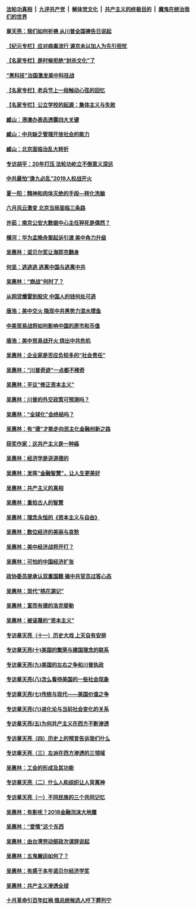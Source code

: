 

####  [法轮功真相](../../../../basic/blob/master/README.md?t=07102302) &nbsp;|&nbsp; [九评共产党](../../../../9ping.md/blob/master/README.md?t=07102302) &nbsp;|&nbsp; [解体党文化](../../../../jtdwh.md/blob/master/README.md?t=07102302)  &nbsp;|&nbsp; [共产主义的终极目的](../../../../gczydzjmd.md/blob/master/README.md?t=07102302) &nbsp;|&nbsp; [魔鬼在统治我们的世界](../../../../mgztzwmdsj.md/blob/master/README.md?t=07102302) 

#### [章天亮：我们如何祈祷 从川普全国祷告日说起](../pages/nsc423/n11944627.md?t=07102302) 

#### [【纪元专栏】应对病毒流行 渥京未以加人为先引担忧](../pages/nsc423/n11875714.md?t=07102302) 

#### [【名家专栏】是时候拒绝“封杀文化”了](../pages/nsc423/n11814093.md?t=07102302) 

#### [“黑科技”治国激发美中科技战](../pages/nsc423/n11638056.md?t=07102302) 

#### [【名家专栏】老兵节上一段触动心弦的回忆](../pages/nsc423/n11646016.md?t=07102302) 

#### [【名家专栏】公立学校的起源：集体主义与失败](../pages/nsc423/n11601833.md?t=07102302) 

#### [臧山：港澳办表态透露四大关键](../pages/nsc423/n11421628.md?t=07102302) 

#### [臧山：中共缺乏管理开放社会的能力](../pages/nsc423/n11407457.md?t=07102302) 

#### [臧山：北京面临治乱大转折](../pages/nsc423/n11406895.md?t=07102302) 

#### [专访胡平：20年打压 法轮功屹立不倒意义深远](../pages/nsc423/n11398800.md?t=07102302) 

#### [中共最怕“逢九必乱”2019人权战开火](../pages/nsc423/n11385248.md?t=07102302) 

#### [夏一阳：精神和肉体灭绝的手段—转化洗脑](../pages/nsc423/n11368250.md?t=07102302) 

#### [六月风云激变 北京当局面临三条路](../pages/nsc423/n11313668.md?t=07102302) 

#### [许茹：南京公安大数据中心主任猝死是偶然？](../pages/nsc423/n11064744.md?t=07102302) 

#### [横河：华为孟晚舟案起诉引渡 美中角力升级](../pages/nsc423/n11027230.md?t=07102302) 

#### [吴惠林：诺贝尔奖让海耶克翻身](../pages/nsc423/n10890049.md?t=07102302) 

#### [何坚：逃逃逃 逃离中国与逃离中共](../pages/nsc423/n10592891.md?t=07102302) 

#### [吴惠林：“商战”何时了？](../pages/nsc423/n10573558.md?t=07102302) 

#### [从网贷爆雷到股灾 中国人的钱何处可逃](../pages/nsc423/n10572800.md?t=07102302) 

#### [唐浩：美中交火 隐现中共黑势力混水摸鱼](../pages/nsc423/n10544040.md?t=07102302) 

#### [中美贸易战将如何影响中国的房市和币值](../pages/nsc423/n10543697.md?t=07102302) 

#### [唐浩：美中贸易战开火 烧出中共危机](../pages/nsc423/n10540126.md?t=07102302) 

#### [吴惠林：企业家是否应负较多的“社会责任”](../pages/nsc423/n10535022.md?t=07102302) 

#### [吴惠林：“川普奇迹”一点都不稀奇](../pages/nsc423/n10512808.md?t=07102302) 

#### [吴惠林：平议“修正资本主义”](../pages/nsc423/n10495724.md?t=07102302) 

#### [吴惠林：川普的外交政策可预测吗？](../pages/nsc423/n10462387.md?t=07102302) 

#### [吴惠林：“全球化”会终结吗？](../pages/nsc423/n10452838.md?t=07102302) 

#### [吴惠林：有“德”才能走向民主化金融创新之路](../pages/nsc423/n10432292.md?t=07102302) 

#### [获奖作家：这共产主义是一种癌](../pages/nsc423/n10431541.md?t=07102302) 

#### [吴惠林：经济学是讲道德的](../pages/nsc423/n10398014.md?t=07102302) 

#### [吴惠林：发挥“金融智慧”，让人生更美好](../pages/nsc423/n10375019.md?t=07102302) 

#### [吴惠林：共产主义的真相](../pages/nsc423/n10351394.md?t=07102302) 

#### [吴惠林：重拾古人的智慧](../pages/nsc423/n10337691.md?t=07102302) 

#### [吴惠林：理念永恒的《资本主义与自由》](../pages/nsc423/n10316274.md?t=07102302) 

#### [吴惠林：数位经济的美丽与哀愁](../pages/nsc423/n10292946.md?t=07102302) 

#### [吴惠林：美中经济战将开打？](../pages/nsc423/n10258825.md?t=07102302) 

#### [吴惠林：可怕的中国经济扩张](../pages/nsc423/n10219147.md?t=07102302) 

#### [政协委员提承认双重国籍 揭中共官员过客心态](../pages/nsc423/n10208809.md?t=07102302) 

#### [吴惠林：现代“桃花源记”](../pages/nsc423/n10185234.md?t=07102302) 

#### [吴惠林：富而有德的洛克斐勒](../pages/nsc423/n10142264.md?t=07102302) 

#### [吴惠林：被诬蔑的“资本主义”](../pages/nsc423/n10124816.md?t=07102302) 

#### [专访章天亮（十一）历史大戏 上天自有安排](../pages/nsc423/n10094905.md?t=07102302) 

#### [专访章天亮(十)美国的繁荣与建国理念的联系](../pages/nsc423/n10094899.md?t=07102302) 

#### [专访章天亮(九)美国的左右之争和川普执政](../pages/nsc423/n10094889.md?t=07102302) 

#### [专访章天亮(八)怎么看待美国的一些社会现象](../pages/nsc423/n10094857.md?t=07102302) 

#### [专访章天亮(七)传统与现代——美国价值之争](../pages/nsc423/n10093140.md?t=07102302) 

#### [专访章天亮(六)进化论与当前社会变化的关系](../pages/nsc423/n10092036.md?t=07102302) 

#### [专访章天亮(五)为何共产主义在西方不断渗透](../pages/nsc423/n10083620.md?t=07102302) 

#### [专访章天亮（四）历史上的预言告诉我们什么](../pages/nsc423/n10083606.md?t=07102302) 

#### [专访章天亮（三）左派在西方渗透的三领域](../pages/nsc423/n10081115.md?t=07102302) 

#### [吴惠林：工会的形成及其功能](../pages/nsc423/n10080633.md?t=07102302) 

#### [专访章天亮（二）什么人和组织让人背离神](../pages/nsc423/n10076637.md?t=07102302) 

#### [专访章天亮（一）不同民族的三个共同记忆](../pages/nsc423/n10074188.md?t=07102302) 

#### [吴惠林：有影呒？2018金融泡沫大地震](../pages/nsc423/n10040534.md?t=07102302) 

#### [吴惠林：“爱情”这个东西](../pages/nsc423/n10019423.md?t=07102302) 

#### [吴惠林：由台湾劳动部政次请辞说起](../pages/nsc423/n9979679.md?t=07102302) 

#### [吴惠林：五鬼搬运如何了？](../pages/nsc423/n9925338.md?t=07102302) 

#### [吴惠林：有感于本年诺贝尔经济学奖](../pages/nsc423/n9871883.md?t=07102302) 

#### [吴惠林：共产主义渗透全球](../pages/nsc423/n9812748.md?t=07102302) 

#### [十月革命引百年红祸 俄总统候选人吁下葬列宁](../pages/nsc423/n9810182.md?t=07102302) 

